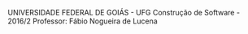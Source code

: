 UNIVERSIDADE FEDERAL DE GOIÁS - UFG 
Construção de Software - 2016/2
Professor: Fábio Nogueira de Lucena
